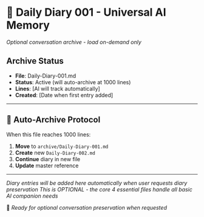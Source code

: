 # 📖 Daily Diary 001 - Universal AI Memory
*Optional conversation archive - load on-demand only*

## Archive Status
- **File**: Daily-Diary-001.md
- **Status**: Active (will auto-archive at 1000 lines)
- **Lines**: [AI will track automatically]
- **Created**: [Date when first entry added]

---

## 🎯 **Auto-Archive Protocol**

When this file reaches 1000 lines:
1. **Move** to `archive/Daily-Diary-001.md`
2. **Create** new `Daily-Diary-002.md`  
3. **Continue** diary in new file
4. **Update** master reference

---

*Diary entries will be added here automatically when user requests diary preservation*
*This is OPTIONAL - the core 4 essential files handle all basic AI companion needs*

📖 *Ready for optional conversation preservation when requested*